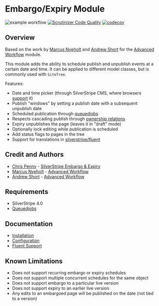 # Embargo/Expiry Module

![example workflow](https://github.com/silverstripe-terraformers/silverstripe-embargo-expiry/actions/workflows/main.yml/badge.svg)
[![Scrutinizer Code Quality](https://scrutinizer-ci.com/g/silverstripe-terraformers/silverstripe-embargo-expiry/badges/quality-score.png?b=master)](https://scrutinizer-ci.com/g/silverstripe-terraformers/silverstripe-embargo-expiry/?branch=master)
[![codecov](https://codecov.io/gh/silverstripe-terraformers/silverstripe-embargo-expiry/branch/master/graph/badge.svg)](https://codecov.io/gh/silverstripe-terraformers/silverstripe-embargo-expiry)

## Overview

Based on the work by [Marcus Nyeholt](https://github.com/nyeholt) and [Andrew Short](https://github.com/ajshort) for the [Advanced Workflow](https://github.com/symbiote/silverstripe-advancedworkflow/) module.

This module adds the ability to schedule publish and unpublish events at a certain date and time. It can be applied to different model classes, but is commonly used with `SiteTree`.

Features:

 * Date and time picker (through SilverStripe CMS, where browsers [support](https://developer.mozilla.org/en-US/docs/Web/HTML/Element/input/datetime-local) it)
 * Publish "windows" by setting a publish date with a subsequent unpublish date
 * Scheduled publication through [queuedjobs](https://github.com/symbiote/silverstripe-queuedjobs)
 * Respects cascading publish through [ownership relations](https://docs.silverstripe.org/en/developer_guides/model/versioning/#dataobject-ownership)
 * Expiry unpublishes the page (leaves it in "draft" mode)
 * Optionally lock editing while publication is scheduled
 * Add status flags to pages in the tree
 * Support for translations in [silverstripe/fluent](https://github.com/tractorcow/silverstripe-fluent)

## Credit and Authors

 * [Chris Penny](https://github.com/chrispenny) - [SilverStripe Embargo & Expiry](https://github.com/silverstripe-terraformers/silverstripe-embargo-expiry)
 * [Marcus Nyeholt](https://github.com/nyeholt) - [Advanced Workflow](https://github.com/symbiote/silverstripe-advancedworkflow/)
 * [Andrew Short](https://github.com/ajshort) - [Advanced Workflow](https://github.com/symbiote/silverstripe-advancedworkflow/)

## Requirements

 * SilverStripe 4.0
 * [Queuedjobs](https://github.com/symbiote/silverstripe-queuedjobs)

## Documentation

 * [Installation](docs/en/installation.md)
 * [Configuration](docs/en/configuration.md)
 * [Fluent Support](docs/en/fluent-support.md)

## Known Limitations

 * Does not support recurring embargo or expiry schedules
 * Does not support multiple concurrent schedules for the same object
 * Does not support embargo to a particular live version
 * Does not support expiry to an earlier live version
 * Any edits to an embargoed page will be published on the date (not tied to a version)
